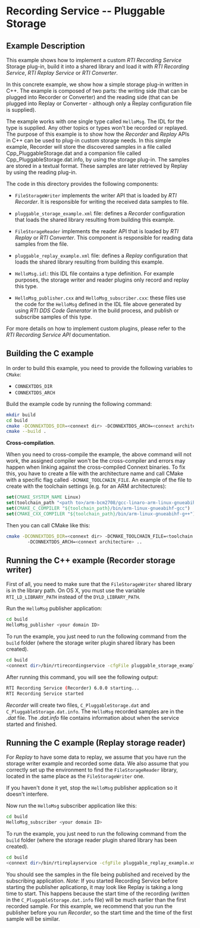 # Recording Service -- Pluggable Storage

## Example Description

This example shows how to implement a custom *RTI Recording Service* Storage
plug-in, build it into a shared library and load it with *RTI Recording
Service*, *RTI Replay Service* or *RTI Converter*.

In this concrete example, we show how a simple storage plug-in written in C++.
The example is composed of two parts: the writing side (that can be plugged into
Recorder or Converter) and the reading side (that can be plugged into Replay or
Converter - although only a Replay configuration file is supplied).

The example works with one single type called `HelloMsg`. The IDL for the type
is supplied. Any other topics or types won't be recorded or replayed. The
purpose of this example is to show how the *Recorder* and *Replay* APIs in C++
can be used to plug-in custom storage needs. In this simple example, Recorder
will store the discovered samples in a file called Cpp_PluggableStorage.dat and
a companion file called Cpp_PluggableStorage.dat.info, by using the storage
plug-in. The samples are stored in a textual format. These samples are later
retrieved by Replay by using the reading plug-in.

The code in this directory provides the following components:

-   `FileStorageWriter` implements the writer API that is loaded by *RTI
    Recorder*. It is responsible for writing the received data samples to file.

-   `pluggable_storage_example.xml` file: defines a *Recorder* configuration
    that loads the shared library resulting from building this example.

-   `FileStorageReader` implements the reader API that is loaded by *RTI Replay*
    or *RTI Converter*. This component is responsible for reading data samples
    from the file.

-   `pluggable_replay_example.xml` file: defines a *Replay* configuration that
    loads the shared library resulting from building this example.

-   `HelloMsg.idl`: this IDL file contains a type definition. For example
    purposes, the storage writer and reader plugins only record and replay this
    type.

-   `HelloMsg_publisher.cxx` and `HelloMsg_subscriber.cxx`: these files use the
    code for the `HelloMsg` defined in the IDL file above generated by using
    *RTI DDS Code Generator* in the build process, and publish or subscribe
    samples of this type.

For more details on how to implement custom plugins, please refer to the *RTI
Recording Service API* documentation.

## Building the C example

In order to build this example, you need to provide the following variables to
`CMake`:

- `CONNEXTDDS_DIR`
- `CONNEXTDDS_ARCH`

Build the example code by running the following command:

```bash
mkdir build
cd build
cmake -DCONNEXTDDS_DIR=<connext dir> -DCONNEXTDDS_ARCH=<connext architecture> ..
cmake --build .
```

**Cross-compilation**.

When you need to cross-compile the example, the above command will not work, the
assigned compiler won't be the cross-compiler and errors may happen when linking
against the cross-compiled Connext binaries. To fix this, you have to create a
file with the architecture name and call CMake with a specific flag called
``-DCMAKE_TOOLCHAIN_FILE``. An example of the file to create with the toolchain
settings (e.g. for an ARM architectures):

```cmake
set(CMAKE_SYSTEM_NAME Linux)
set(toolchain_path "<path to>/arm-bcm2708/gcc-linaro-arm-linux-gnueabihf-raspbian")
set(CMAKE_C_COMPILER "${toolchain_path}/bin/arm-linux-gnueabihf-gcc")
set(CMAKE_CXX_COMPILER "${toolchain_path}/bin/arm-linux-gnueabihf-g++")
```

Then you can call CMake like this:

```bash
cmake -DCONNEXTDDS_DIR=<connext dir> -DCMAKE_TOOLCHAIN_FILE=<toolchain file created above>
        -DCONNEXTDDS_ARCH=<connext architecture> ..
```

## Running the C++ example (Recorder storage writer)

First of all, you need to make sure that the `FileStorageWriter` shared library
is in the library path.  On OS X, you must use the variable
`RTI_LD_LIBRARY_PATH` instead of the `DYLD_LIBRARY_PATH`.

Run the `HelloMsg` publisher application:

```bash
cd build
HelloMsg_publisher <your domain ID>
```

To run the example, you just need to run the following command from the `build`
folder (where the storage writer plugin shared library has been created).

```bash
cd build
<connext dir>/bin/rtirecordingservice -cfgFile pluggable_storage_example.xml -cfgName CppFileWriterExample -domainIdBase <your domain ID>
```

After running this command, you will see the following output:

```bash
RTI Recording Service (Recorder) 6.0.0 starting...
RTI Recording Service started
```

*Recorder* will create two files, `C_PluggableStorage.dat` and
`C_PluggableStorage.dat.info`. The `HelloMsg` recorded samples are in the *.dat*
file. The *.dat.info* file contains information about when the service started
and finished.

## Running the C example (Replay storage reader)

For *Replay* to have some data to replay, we assume that you have run the
storage writer example and recorded some data. We also assume that you correctly
set up the environment to find the `FileStorageReader` library, located in the
same place as the `FileStorageWriter` one.

If you haven't done it yet, stop the `HelloMsg` publisher application so it
doesn't interfere.

Now run the `HelloMsg` subscriber application like this:

```bash
cd build
HelloMsg_subscriber <your domain ID>
```

To run the example, you just need to run the following command from the `build`
folder (where the storage reader plugin shared library has been created).

```bash
cd build
<connext dir>/bin/rtireplayservice -cfgFile pluggable_replay_example.xml -cfgName C_ReaderExample -domainIdBase <your domain ID>
```

You should see the samples in the file being published and received by the
subscribing application. *Note*: If you started Recording Service before
starting the publisher aplicationp, it may look like Replay is taking a long
time to start. This happens because the start time of the recording (written in
the `C_PluggableStorage.dat.info` file) will be much earlier than the first
recorded sample. For this example, we recommend that you run the publisher
before you run *Recorder*, so the start time and the time of the first sample
will be similar.
